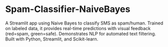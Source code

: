 # Spam-Classifier-NaiveBayes
A Streamlit app using Naive Bayes to classify SMS as spam/human. Trained on labeled data, it provides real-time predictions with visual feedback (red=spam, green=safe). Demonstrates NLP for automated text filtering. Built with Python, Streamlit, and Scikit-learn.
